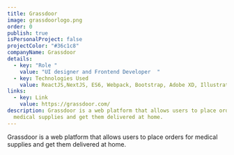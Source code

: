 ```yaml
---
title: Grassdoor
image: grassdoorlogo.png
order: 0
publish: true
isPersonalProject: false
projectColor: "#36c1c8"
companyName: Grassdoor
details:
  - key: "Role "
    value: "UI designer and Frontend Developer  "
  - key: Technologies Used
    value: ReactJS,NextJS, ES6, Webpack, Bootstrap, Adobe XD, Illustrator
links:
  - key: Link
    value: https://grassdoor.com/
description: Grassdoor is a web platform that allows users to place orders for
  medical supplies and get them delivered at home.
---
```

<!--StartFragment-->

Grassdoor is a web platform that allows users to place orders for medical supplies and get them delivered at home.

<!--EndFragment-->
